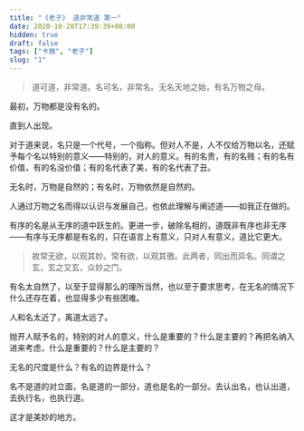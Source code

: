 ```yaml
---
title: "《老子》 道非常道 第一"
date: 2020-10-28T17:39:39+08:00
hidden: true
draft: false
tags: ["卡揣", "老子"]
slug: "1"
---
```


> 道可道，非常道。名可名，非常名。无名天地之始，有名万物之母。

最初，万物都是没有名的。

直到人出现。

对于道来说，名只是一个代号，一个指称。但对人不是，人不仅给万物以名，还赋予每个名以特别的意义——特别的，对人的意义。有的名贵，有的名贱；有的名有价值，有的名没价值；有的名代表了美，有的名代表了丑。

无名时，万物是自然的；有名时，万物依然是自然的。

人通过万物之名而得以认识与发展自己，也依此理解与阐述道——如我正在做的。

有序的名是从无序的道中跃生的。更进一步，破除名相的，道既非有序也非无序——有序与无序都是有名的，只在语言上有意义，只对人有意义，道比它更大。

> 故常无欲，以观其妙。常有欲，以观其徼。此两者，同出而异名。同谓之玄，玄之又玄，众妙之门。

有名太自然了，以至于显得那么的理所当然，也以至于要求思考，在无名的情况下什么还存在着，也显得多少有些困难。

人和名太近了，离道太远了。

抛开人赋予名的，特别的对人的意义，什么是重要的？什么是主要的？再把名纳入进来考虑，什么是重要的？什么是主要的？

无名的尺度是什么？有名的边界是什么？

名不是道的对立面，名是道的一部分，道也是名的一部分。去认出名，也认出道，去执行名，也执行道。

这才是美妙的地方。